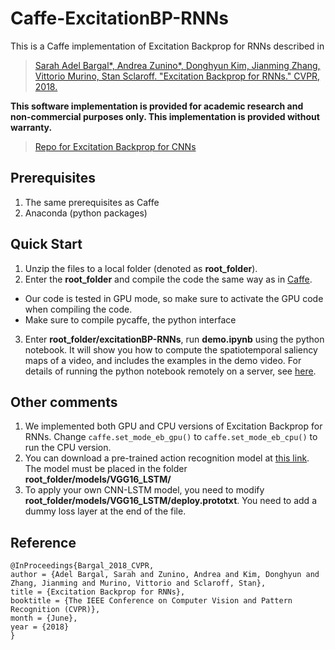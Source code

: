 # Caffe-ExcitationBP-RNNs

This is a Caffe implementation of Excitation Backprop for RNNs described in

> [Sarah Adel Bargal*, Andrea Zunino*, Donghyun Kim, Jianming Zhang, Vittorio Murino, Stan Sclaroff. "Excitation Backprop for RNNs." CVPR, 2018.](http://openaccess.thecvf.com/content_cvpr_2018/html/Bargal_Excitation_Backprop_for_CVPR_2018_paper.html)

__This software implementation is provided for academic research and non-commercial purposes only.  This implementation is provided without warranty.__

> [Repo for Excitation Backprop for CNNs](https://github.com/jimmie33/Caffe-ExcitationBP)

## Prerequisites
1. The same prerequisites as Caffe
2. Anaconda (python packages)

## Quick Start
1. Unzip the files to a local folder (denoted as **root_folder**).
2. Enter the **root_folder** and compile the code the same way as in [Caffe](http://caffe.berkeleyvision.org/installation.html).
  - Our code is tested in GPU mode, so make sure to activate the GPU code when compiling the code.
  - Make sure to compile pycaffe, the python interface
3. Enter **root_folder/excitationBP-RNNs**, run **demo.ipynb** using the python notebook. It will show you how to compute the spatiotemporal saliency maps of a video, and includes the examples in the demo video. For details of running the python notebook remotely on a server, see [here](https://coderwall.com/p/ohk6cg/remote-access-to-ipython-notebooks-via-ssh).

## Other comments
1. We implemented both GPU and CPU versions of Excitation Backprop for RNNs. Change `caffe.set_mode_eb_gpu()` to `caffe.set_mode_eb_cpu()` to run the CPU version.
2. You can download a pre-trained action recognition model at [this link](https://www.dropbox.com/sh/vxn6xkzujtnmody/AABqBVIGXGXbzFO3b5LE8hQWa?dl=0). The model must be placed in the folder **root_folder/models/VGG16_LSTM/**
3. To apply your own CNN-LSTM model, you need to modify **root_folder/models/VGG16_LSTM/deploy.prototxt**. You need to add a dummy loss layer at the end of the file.

## Reference
```
@InProceedings{Bargal_2018_CVPR,
author = {Adel Bargal, Sarah and Zunino, Andrea and Kim, Donghyun and Zhang, Jianming and Murino, Vittorio and Sclaroff, Stan},
title = {Excitation Backprop for RNNs},
booktitle = {The IEEE Conference on Computer Vision and Pattern Recognition (CVPR)},
month = {June},
year = {2018}
}
```

